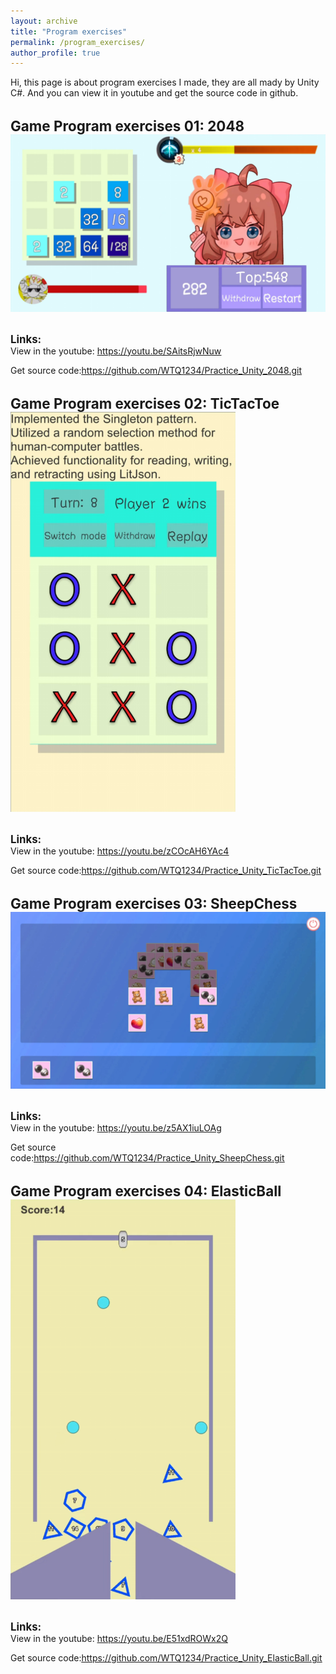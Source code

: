 ```yaml
---
layout: archive
title: "Program exercises"
permalink: /program_exercises/
author_profile: true
---
```

Hi, this page is about program exercises I made, they are all mady by Unity C#. And you can view it in youtube and get the source code in github.

<!-- 1.2048 -->
<br/><span style="font-weight: bold; font-size: 1.6em;">Game Program exercises 01: 2048</span><br/>
<img src="/images/IMG_Program_Exercises_1.png" style="width: 640px; height: auto;">
<!-- 链接 -->
<br/><span style="font-weight: bold; font-size: 1.2em;">Links:</span><br/>
View in the youtube: <a href=" https://youtu.be/SAitsRjwNuw " target="_blank"><u>https://youtu.be/SAitsRjwNuw</u></a>

Get source code:<a href=" https://github.com/WTQ1234/Practice_Unity_2048.git " target="_blank"><u>https://github.com/WTQ1234/Practice_Unity_2048.git</u></a>

<!-- 2.井字棋 -->
<br/><span style="font-weight: bold; font-size: 1.6em;">Game Program exercises 02: TicTacToe</span><br/>
<img src="/images/IMG_Program_Exercises_2.png" style="width: auto; height: 640px;">
<!-- 链接 -->
<br/><span style="font-weight: bold; font-size: 1.2em;">Links:</span><br/>
View in the youtube: <a href=" https://youtu.be/zCOcAH6YAc4 " target="_blank"><u>https://youtu.be/zCOcAH6YAc4</u></a>

Get source code:<a href=" https://github.com/WTQ1234/Practice_Unity_TicTacToe.git " target="_blank"><u>https://github.com/WTQ1234/Practice_Unity_TicTacToe.git</u></a>

<!-- 3.羊了个羊 -->
<br/><span style="font-weight: bold; font-size: 1.6em;">Game Program exercises 03: SheepChess</span><br/>
<img src="/images/IMG_Program_Exercises_3.png" style="width: 640px; height: auto;">
<!-- 链接 -->
<br/><span style="font-weight: bold; font-size: 1.2em;">Links:</span><br/>
View in the youtube: <a href=" https://youtu.be/z5AX1iuLOAg " target="_blank"><u>https://youtu.be/z5AX1iuLOAg</u></a>

Get source code:<a href=" https://github.com/WTQ1234/Practice_Unity_SheepChess.git " target="_blank"><u>https://github.com/WTQ1234/Practice_Unity_SheepChess.git</u></a>

<!-- 4.弹球 -->
<br/><span style="font-weight: bold; font-size: 1.6em;">Game Program exercises 04: ElasticBall</span><br/>
<img src="/images/IMG_Program_Exercises_4.png" style="width: auto; height: 640px;">
<!-- 链接 -->
<br/><span style="font-weight: bold; font-size: 1.2em;">Links:</span><br/>
View in the youtube: <a href=" https://youtu.be/E51xdROWx2Q " target="_blank"><u>https://youtu.be/E51xdROWx2Q</u></a>

Get source code:<a href=" https://github.com/WTQ1234/Practice_Unity_ElasticBall.git " target="_blank"><u>https://github.com/WTQ1234/Practice_Unity_ElasticBall.git</u></a>
